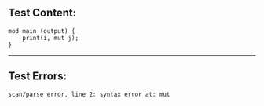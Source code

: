 
Test Content: 
-------------------------
```
mod main (output) {
    print(i, mut j);
}
```
------------------------

Test Errors:
-------------------------
```
scan/parse error, line 2: syntax error at: mut
```
